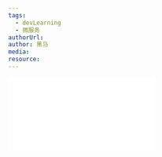```yaml
---
tags:
  - devLearning
  - 微服务
authorUrl: 
author: 黑马
media: 
resource:
---
```


<iframe src="//player.bilibili.com/player.html?aid=997171239&bvid=BV1Qs4y1v7x4&cid=1236297112&p=1" scrolling="no" border="0" frameborder="no" framespacing="0" allowfullscreen="true"> </iframe>